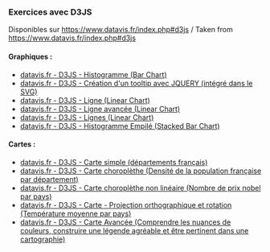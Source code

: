 ### Exercices avec D3JS

Disponibles sur https://www.datavis.fr/index.php#d3js / 
Taken from https://www.datavis.fr/index.php#d3js

#### Graphiques : 
* [datavis.fr - D3JS - Histogramme (Bar Chart)](https://sylsta.github.io/D3_template/datavis.fr/barchart.html)
* [datavis.fr - D3JS - Création d'un tooltip avec JQUERY (intégré dans le SVG)](https://sylsta.github.io/D3_template/datavis.fr/tooltip.html)
* [datavis.fr - D3JS - Ligne (Linear Chart)](https://sylsta.github.io/D3_template/datavis.fr/linearchart.html)
* [datavis.fr - D3JS - Ligne avancée (Linear Chart)](https://sylsta.github.io/D3_template/datavis.fr/linearchart-improve.html)
* [datavis.fr - D3JS - Lignes (Linear Chart)](https://sylsta.github.io/D3_template/datavis.fr/twolinearchart.html)
* [datavis.fr - D3JS - Histogramme Empilé (Stacked Bar Chart)](https://sylsta.github.io/D3_template/datavis.fr/stacked-barchart.html) 

#### Cartes :
* [datavis.fr - D3JS - Carte simple (départements français)](https://sylsta.github.io/D3_template/datavis.fr/map-firststep.html)
* [datavis.fr - D3JS - Carte choroplèthe (Densité de la population française par département)](https://sylsta.github.io/datavis.fr/map-population.html)
* [datavis.fr - D3JS - Carte choroplèthe non linéaire (Nombre de prix nobel par pays)](https://sylsta.github.io/D3_template/D3_template/datavis.fr/map-nobelprice.html)
* [datavis.fr - D3JS - Carte - Projection orthographique et rotation (Température moyenne par pays)](https://sylsta.github.io/D3_template/datavis.fr/map-world-temperature.html)
* [datavis.fr - D3JS - Carte Avancée (Comprendre les nuances de couleurs, construire une légende agréable et être pertinent dans une cartographie)](https://sylsta.github.io/D3_template/datavis.fr/map-improve.html)



